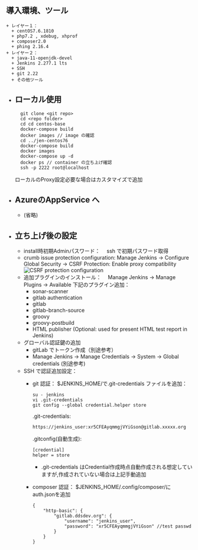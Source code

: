 
## 導入環境、ツール
    + レイヤー１：
      + centOS7.6.1810
      + php7.2 , xdebug, xhprof
      + composer2.0
      + phing 2.16.4
    + レイヤー２：
      + java-11-openjdk-devel
      + Jenkins 2.277.1 lts
      + SSH
      + git 2.22
      + その他ツール
+ ## ローカル使用
  ```
    git clone <git repo>
    cd <repo folder>
    cd cd centos-base
    docker-compose build
    docker images // image の確認
    cd ../jen-centos76
    docker-compose build
    docker images
    docker-compose up -d
    docker ps // container の立ち上げ確認
    ssh -p 2222 root@localhost 
  ```
    ローカルのProxy設定必要な場合はカスタマイズで追加　　

+ ## AzureのAppService へ
  + (省略)
+ ## 立ち上げ後の設定
  + install時初期Adminパスワード：
    　ssh で初期パスワード取得
  + crumb issue protection configuration:
      Manage Jenkins -> Configure Global Security -> CSRF Protection: Enable proxy compatibility
      ![CSRF protection configuration](imgs/csrf%20protection%20configuration.png)
  + 追加プラグインのインストール：
    　Manage Jenkins -> Manage Plugins -> Available
      下記のプラグイン追加：
      + sonar-scanner 
      + gitlab authentication 
      + gitlab 
      + gitlab-branch-source 
      + groovy 
      + groovy-postbuild
      + HTML publisher (Optional: used for present HTML test report in Jenkins)
  + グローバル認証鍵の追加
      + gitLab でトークン作成（別途参考）
      + Manage Jenkins -> Manage Credentials -> System -> Global credentials (別途参考)
  + SSH で認証追加設定：
      + git 認証：
        $JENKINS_HOME/で.git-credentials ファイルを追加：
        ```
        su - jenkins
        vi .git-credentials
        git config --global credential.helper store
        ```

        .git-credentials:
        ```
        https://jenkins_user:xr5CFEAyqmmgjVYiGson@gitlab.xxxxx.org
        ```
        .gitconfig(自動生成):
        ```
        [credential]
        helper = store
        ```
        - .git-credentials はCredential作成時点自動作成される想定していますが,作成されていない場合は上記手動追加

      + composer 認証：
        $JENKINS_HOME/.config/composer/にauth.jsonを追加
        ```
        {
            "http-basic": {
                "gitlab.ddsdev.org": {
                    "username": "jenkins_user",
                    "password": "xr5CFEAyqmmgjVYiGson" //test passwd
                }
            }
        }
        ```







